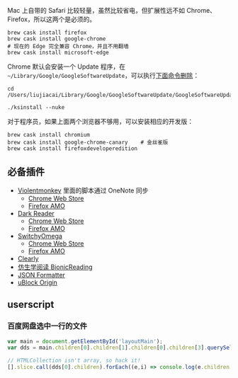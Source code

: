 Mac 上自带的 Safari 比较轻量，虽然比较省电，但扩展性远不如 Chrome、Firefox，所以这两个是必须的。
```
brew cask install firefox
brew cask install google-chrome
# 现在的 Edge 完全兼容 Chrome，并且不用翻墙
brew cask install microsoft-edge
```

Chrome 默认会安装一个 Update 程序，在 `~/Library/Google/GoogleSoftwareUpdate`，可以执行[下面命令删除](https://superuser.com/a/1077420)：
```
cd /Users/liujiacai/Library/Google/GoogleSoftwareUpdate/GoogleSoftwareUpdate.bundle/Contents/Resources/GoogleSoftwareUpdateAgent.app/Contents/Resources

./ksinstall --nuke
```

对于程序员，如果上面两个浏览器不够用，可以安装相应的开发版：
```
brew cask install chromium
brew cask install google-chrome-canary    # 金丝雀版
brew cask install firefoxdeveloperedition

```

## 必备插件

- [Violentmonkey](https://violentmonkey.github.io/) 里面的脚本通过 OneNote 同步
  - [Chrome Web Store](https://chrome.google.com/webstore/detail/violentmonkey/jinjaccalgkegednnccohejagnlnfdag?hl=en-US)
  - [Firefox AMO](https://addons.mozilla.org/firefox/addon/violentmonkey/)
- [Dark Reader](https://github.com/darkreader/darkreader)
  - [Chrome Web Store](https://chrome.google.com/webstore/detail/dark-reader/eimadpbcbfnmbkopoojfekhnkhdbieeh)
  - [Firefox AMO](https://addons.mozilla.org/en-US/firefox/addon/darkreader/)
- [SwitchyOmega](https://github.com/FelisCatus/SwitchyOmega)
  - [Chrome Web Store](https://chrome.google.com/webstore/detail/padekgcemlokbadohgkifijomclgjgif)
  - [Firefox AMO](https://addons.mozilla.org/en-US/firefox/addon/switchyomega/)
- [Clearly](https://chrome.google.com/webstore/detail/clearly/odfonlkabodgbolnmmkdijkaeggofoop?hl=en)
- [仿生学阅读 BionicReading](https://chrome.google.com/webstore/detail/bionicreading/kdfkejelgkdjgfoolngegkhkiecmlflj/related?hl=de)
- [JSON Formatter](https://chrome.google.com/webstore/detail/json-formatter/bcjindcccaagfpapjjmafapmmgkkhgoa?hl=en)
- [uBlock Origin](https://chrome.google.com/webstore/detail/ublock-origin/cjpalhdlnbpafiamejdnhcphjbkeiagm?hl=en)


## userscript

### 百度网盘选中一行的文件

```js
var main = document.getElementById('layoutMain');
var dds = main.children[0].children[1].children[0].children[3].querySelectorAll('dd.g-clearfix');

// HTMLCollection isn't array, so hack it!
[].slice.call(dds[0].children).forEach((e,i) => console.log(e.children[2].click()));
```
